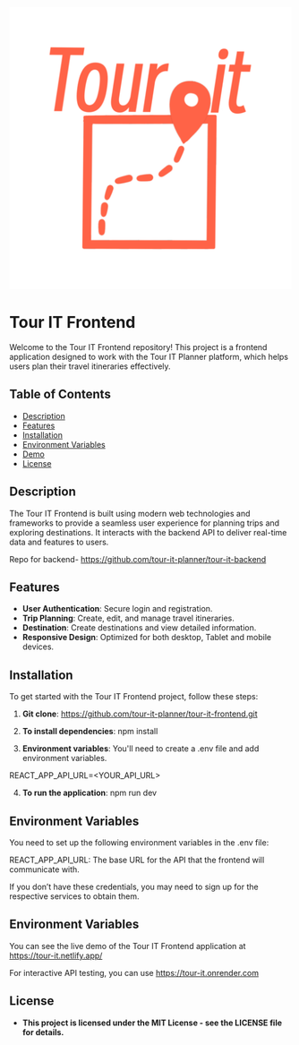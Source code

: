 
![logo-tour-it](public/images/logo-tour-it.png)


# Tour IT Frontend

Welcome to the Tour IT Frontend repository! This project is a frontend application designed to work with the Tour IT Planner platform, which helps users plan their travel itineraries effectively.

## Table of Contents

- [Description](#description)
- [Features](#features)
- [Installation](#installation)
- [Environment Variables](#environment-variables)
- [Demo](#demo)
- [License](#license)


## Description

The Tour IT Frontend is built using modern web technologies and frameworks to provide a seamless user experience for planning trips and exploring destinations. It interacts with the backend API to deliver real-time data and features to users.

Repo for backend- https://github.com/tour-it-planner/tour-it-backend


## Features

- **User Authentication**: Secure login and registration.
- **Trip Planning**: Create, edit, and manage travel itineraries.
- **Destination**: Create destinations and view detailed information.
- **Responsive Design**: Optimized for both desktop, Tablet and mobile devices.


## Installation

To get started with the Tour IT Frontend project, follow these steps:


1. **Git clone**: https://github.com/tour-it-planner/tour-it-frontend.git

2. **To install dependencies**: npm install

3. **Environment variables**: You'll need to create a .env file and add environment variables.

REACT_APP_API_URL=<YOUR_API_URL>

4. **To run the application**: npm run dev


## Environment Variables

You need to set up the following environment variables in the .env file:

REACT_APP_API_URL: The base URL for the API that the frontend will communicate with.


If you don’t have these credentials, you may need to sign up for the respective services to obtain them.

## Environment Variables

You can see the live demo of the Tour IT Frontend application at https://tour-it.netlify.app/

For interactive API testing, you can use https://tour-it.onrender.com


## License

- **This project is licensed under the MIT License - see the LICENSE file for details.**